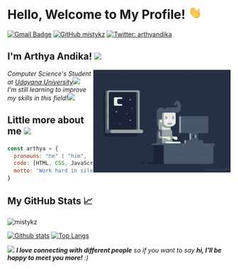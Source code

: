 <h1>Hello, Welcome to My Profile! <img src="https://github.com/mistykz/mistykz/blob/main/wave.gif?raw=true" width="30px"></h1>

[![Gmail Badge](https://img.shields.io/badge/-arthyaandika@gmail.com-c14438?style=flat&logo=Gmail&logoColor=white&link=mailto:arthyaandika@gmail.com)](mailto:arthyaandika@gmail.com)
[![GitHub mistykz](https://img.shields.io/github/followers/mistykz?label=follow&style=social)](https://github.com/mistykz)
[![Twitter: arthyandika](https://img.shields.io/twitter/follow/arthyandika?style=social)](https://twitter.com/arthyandika)

<h2>I'm Arthya Andika! <img src="https://media.giphy.com/media/mGcNjsfWAjY5AEZNw6/giphy.gif" width="50"></h2>
<img align='right' src="https://github.com/mistykz/mistykz/blob/main/code.gif?raw=true" width="310px">
<p><em>Computer Science's Student at <a href="https://www.unud.ac.id/">Udayana University</a><img src="https://media.giphy.com/media/fYSnHlufseco8Fh93Z/giphy.gif" width="30"></br>I'm still learning to improve my skills in this field!<img src="https://media.giphy.com/media/WUlplcMpOCEmTGBtBW/giphy.gif" width="30"> 
</em></p>

<h2>Little more about me <img src="https://media.giphy.com/media/VgCDAzcKvsR6OM0uWg/giphy.gif" width="50"></h2>

```javascript
const arthya = {
  pronouns: "he" | "him",
  code: [HTML, CSS, JavaScript, PHP, Python],
  motto: "Work hard in silence. Success be your noise."
}
```

<h2>My GitHub Stats &#x1f4c8;</h2>
<p align=left> <img src=https://komarev.com/ghpvc/?username=mistykz alt=mistykz /> </p>

[![Github stats](https://github-readme-stats.vercel.app/api?username=mistykz&show_icons=true&include_all_commits=true)](https://github.com/mistykz/github-readme-stats)
[![Top Langs](https://github-readme-stats.vercel.app/api/top-langs/?username=mistykz&layout=compact)](https://github.com/mistykz/github-readme-stats)

<img src="https://media.giphy.com/media/LnQjpWaON8nhr21vNW/giphy.gif" width="60"> <em><b>I love connecting with different people</b> so if you want to say <b>hi, I'll be happy to meet you more!</b> :)</em>
